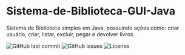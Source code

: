 # Sistema-de-Biblioteca-GUI-Java
Sistema de Biblioteca simples em Java, possuindo ações como: criar usuário, criar, listar, excluir, pegar e devolver livros

![GitHub last commit](https://img.shields.io/github/last-commit/IagoTwa/Sistema-de-Biblioteca-GUI-Java)
![GitHub issues](https://img.shields.io/github/issues/IagoTwa/Sistema-de-Biblioteca-GUI-Java)
![License](https://img.shields.io/github/license/IagoTwa/Sistema-de-Biblioteca-GUI-Java)
